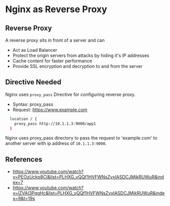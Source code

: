 # Nginx as Reverse Proxy

## Reverse Proxy

A reverse proxy sits in front of a server and can

- Act as Load Balancer
- Protect the origin servers from attacks by hiding it's IP addresses
- Cache content for faster performance
- Provide SSL encryption and decryption to and from the server

## Directive Needed

Nginx uses `proxy_pass` Directive for configuring reverse proxy.

- Syntax: proxy_pass <destination>
- Request: https://www.example.com

```bash
  location / {
    proxy_pass http://10.1.1.3:9000/app1
  }
```

Nginx uses proxy_pass directory to pass the request to 'example.com' to another server with ip address of `10.1.1.3:9000`.

## References

- https://www.youtube.com/watch?v=PEOzUckp8CI&list=PLHXG_yQQf1HVFWNsZyxIASDCJMjkRUWuR&index=7
- https://www.youtube.com/watch?v=lZVAI3PqgHc&list=PLHXG_yQQf1HVFWNsZyxIASDCJMjkRUWuR&index=9&t=19s
